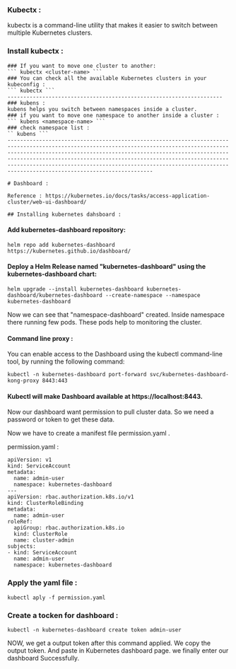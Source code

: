### Kubectx :
kubectx is a command-line utility that makes it easier to switch between multiple Kubernetes clusters.

### Install kubectx :
``` sudo snap install kubectx --classic
### If you want to move one cluster to another:
``` kubectx <cluster-name> ```
### You can check all the available Kubernetes clusters in your kubeconfig :
``` kubectx ```
--------------------------------------------------------------------
### kubens :
kubens helps you switch between namespaces inside a cluster.
### if you want to move one namespace to another inside a cluster :
``` kubens <namespace-name> ```
### check namespace list :
`` kubens ```
------------------------------------------------------------------------------------------------------------------------------------------------------------------------------------------------------------------------------------------------------------------------------------------------------------------------------------------------------------------------------------------------------------

# Dashboard :

Reference : https://kubernetes.io/docs/tasks/access-application-cluster/web-ui-dashboard/

## Installing kubernetes dahsboard :

```
#### Add kubernetes-dashboard repository: 
``` helm repo add kubernetes-dashboard https://kubernetes.github.io/dashboard/ ```
#### Deploy a Helm Release named "kubernetes-dashboard" using the kubernetes-dashboard chart:
``` helm upgrade --install kubernetes-dashboard kubernetes-dashboard/kubernetes-dashboard --create-namespace --namespace kubernetes-dashboard ```


Now we can see that "namespace-dashboard" created. Inside namespace there running few pods. These pods help to monitoring the cluster.

#### Command line proxy :
You can enable access to the Dashboard using the kubectl command-line tool, by running the following command:

``` kubectl -n kubernetes-dashboard port-forward svc/kubernetes-dashboard-kong-proxy 8443:443 ```

#### Kubectl will make Dashboard available at https://localhost:8443.

Now our dashboard want permission to pull cluster data. So we need a password or token to get these data.

Now we have to create a manifest file permission.yaml .


permission.yaml :

```
apiVersion: v1
kind: ServiceAccount
metadata:
  name: admin-user
  namespace: kubernetes-dashboard
---
apiVersion: rbac.authorization.k8s.io/v1
kind: ClusterRoleBinding
metadata:
  name: admin-user
roleRef:
  apiGroup: rbac.authorization.k8s.io
  kind: ClusterRole
  name: cluster-admin
subjects:
- kind: ServiceAccount
  name: admin-user
  namespace: kubernetes-dashboard
```

### Apply the yaml file :
``` kubectl aply -f permission.yaml ```

### Create a tocken for dashboard :
``` kubectl -n kubernetes-dashboard create token admin-user ```

NOW, we get a output token after this command applied. We copy the output token. And paste in Kubernetes dashboard page.
we finally enter our dashboard Successfully. 
